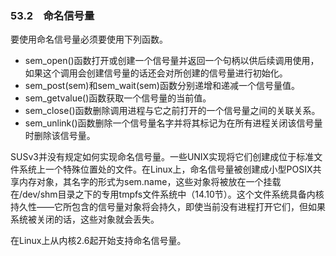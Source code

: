 ### 53.2　命名信号量

要使用命名信号量必须要使用下列函数。

+ sem_open()函数打开或创建一个信号量并返回一个句柄以供后续调用使用，如果这个调用会创建信号量的话还会对所创建的信号量进行初始化。
+ sem_post(sem)和sem_wait(sem)函数分别递增和递减一个信号量值。
+ sem_getvalue()函数获取一个信号量的当前值。
+ sem_close()函数删除调用进程与它之前打开的一个信号量之间的关联关系。
+ sem_unlink()函数删除一个信号量名字并将其标记为在所有进程关闭该信号量时删除该信号量。

SUSv3并没有规定如何实现命名信号量。一些UNIX实现将它们创建成位于标准文件系统上一个特殊位置处的文件。在Linux上，命名信号量被创建成小型POSIX共享内存对象，其名字的形式为sem.name，这些对象将被放在一个挂载在/dev/shm目录之下的专用tmpfs文件系统中（14.10节）。这个文件系统具备内核持久性——它所包含的信号量对象将会持久，即使当前没有进程打开它们，但如果系统被关闭的话，这些对象就会丢失。

在Linux上从内核2.6起开始支持命名信号量。

